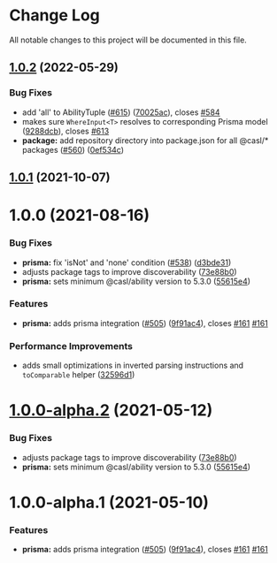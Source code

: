 # Change Log

All notable changes to this project will be documented in this file.

## [1.0.2](https://github.com/stalniy/casl/compare/@casl/prisma@1.0.1...@casl/prisma@1.0.2) (2022-05-29)


### Bug Fixes

* add 'all' to AbilityTuple ([#615](https://github.com/stalniy/casl/issues/615)) ([70025ac](https://github.com/stalniy/casl/commit/70025ac13a8acdf4093d5379961198daf26e9007)), closes [#584](https://github.com/stalniy/casl/issues/584)
* makes sure `WhereInput<T>` resolves to corresponding Prisma model ([9288dcb](https://github.com/stalniy/casl/commit/9288dcb9a6eb91671b23c38454e189cd561af235)), closes [#613](https://github.com/stalniy/casl/issues/613)
* **package:** add repository directory into package.json for all @casl/* packages ([#560](https://github.com/stalniy/casl/issues/560)) ([0ef534c](https://github.com/stalniy/casl/commit/0ef534c9df44816cd64d5142f41621034e5b70db))

## [1.0.1](https://github.com/stalniy/casl/compare/@casl/prisma@1.0.0...@casl/prisma@1.0.1) (2021-10-07)

# 1.0.0 (2021-08-16)


### Bug Fixes

* **prisma:** fix 'isNot' and 'none' condition ([#538](https://github.com/stalniy/casl/issues/538)) ([d3bde31](https://github.com/stalniy/casl/commit/d3bde31b77986b4a99638bd72550d72ce2160200))
* adjusts package tags to improve discoverability ([73e88b0](https://github.com/stalniy/casl/commit/73e88b0a256625b193b2cd9dc4a219f2e1193cbc))
* **prisma:** sets minimum @casl/ability version to 5.3.0 ([55615e4](https://github.com/stalniy/casl/commit/55615e44fa22bfe2b4f2791f6eb218db1df5cfcc))


### Features

* **prisma:** adds prisma integration ([#505](https://github.com/stalniy/casl/issues/505)) ([9f91ac4](https://github.com/stalniy/casl/commit/9f91ac403f05c8fac5229b1c9e243909379efbc6)), closes [#161](https://github.com/stalniy/casl/issues/161) [#161](https://github.com/stalniy/casl/issues/161)


### Performance Improvements

* adds small optimizations in inverted parsing instructions and `toComparable` helper ([32596d1](https://github.com/stalniy/casl/commit/32596d119f26dab09347a0b781a63773c66a3ebc))

# [1.0.0-alpha.2](https://github.com/stalniy/casl/compare/@casl/prisma@1.0.0-alpha.1...@casl/prisma@1.0.0-alpha.2) (2021-05-12)


### Bug Fixes

* adjusts package tags to improve discoverability ([73e88b0](https://github.com/stalniy/casl/commit/73e88b0a256625b193b2cd9dc4a219f2e1193cbc))
* **prisma:** sets minimum @casl/ability version to 5.3.0 ([55615e4](https://github.com/stalniy/casl/commit/55615e44fa22bfe2b4f2791f6eb218db1df5cfcc))

# 1.0.0-alpha.1 (2021-05-10)


### Features

* **prisma:** adds prisma integration ([#505](https://github.com/stalniy/casl/issues/505)) ([9f91ac4](https://github.com/stalniy/casl/commit/9f91ac403f05c8fac5229b1c9e243909379efbc6)), closes [#161](https://github.com/stalniy/casl/issues/161) [#161](https://github.com/stalniy/casl/issues/161)
